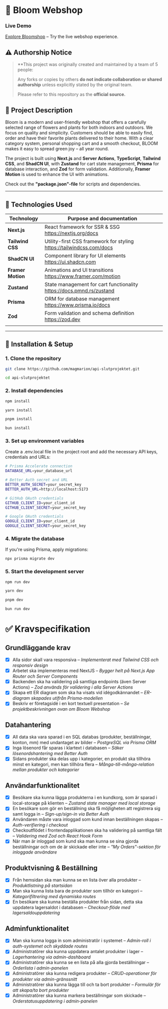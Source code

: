 # 🛒 Bloom Webshop

### Live Demo

[Explore Bloomshop](https://bloomshop.vercel.app) – Try the live webshop experience.

## ⚠️ Authorship Notice

> **This project was originally created and maintained by a team of 5 people:  
>  
> Any forks or copies by others **do not indicate collaboration or shared authorship** unless explicitly stated by the original team.  
>  
> Please refer to this repository as the **official source.**


## 📌 Project Description

Bloom is a modern and user-friendly webshop that offers a carefully selected range of flowers and plants for both indoors and outdoors. We focus on quality and simplicity. Customers should be able to easily find, order and have their favorite plants delivered to their home. With a clear category system, personal shopping cart and a smooth checkout, BLOOM makes it easy to spread green joy – all year round.

The project is built using **Next.js** and **Server Actions**, **TypeScript**, **Tailwind CSS**, and **ShadCN UI**, with **Zustand** for cart state management, **Prisma** for database interaction, and **Zod** for form validation. Additionally, **Framer Motion** is used to enhance the UI with animations.

Check out the **"package.json"-file** for scripts and dependencies.

---

## 🚀 Technologies Used

| Technology        | Purpose and documentation                                            |
| ----------------- | -------------------------------------------------------------------- |
| **Next.js**       | React framework for SSR & SSG https://nextjs.org/docs                |
| **Tailwind CSS**  | Utility-first CSS framework for styling https://tailwindcss.com/docs |
| **ShadCN UI**     | Component library for UI elements https://ui.shadcn.com              |
| **Framer Motion** | Animations and UI transitions https://www.framer.com/motion          |
| **Zustand**       | State management for cart functionality https://docs.pmnd.rs/zustand |
| **Prisma**        | ORM for database management https://www.prisma.io/docs               |
| **Zod**           | Form validation and schema definition https://zod.dev                |
|                   |

---

## 🔧 Installation & Setup

### **1. Clone the repository**

```sh
git clone https://github.com/magmarion/api-slutprojektet.git

cd api-slutprojektet
```

### **2. Install dependencies**

```bash
npm install
```

```bash
yarn install
```

```bash
pnpm install
```

```bash
bun install
```

### **3. Set up environment variables**

Create a .env.local file in the project root and add the necessary API keys, credentials and URLs:

```sh
# Prisma Accelerate connection
DATABASE_URL=your_database_url

# Better Auth secret and URL
BETTER_AUTH_SECRET=your_secret_key
BETTER_AUTH_URL=http://localhost:5173

# GitHub OAuth credentials
GITHUB_CLIENT_ID=your_client_id
GITHUB_CLIENT_SECRET=your_secret_key

# Google OAuth credentials
GOOGLE_CLIENT_ID=your_client_id
GOOGLE_CLIENT_SECRET=your_secret_key
```

### **4. Migrate the database**

If you're using Prisma, apply migrations:

```sh
npx prisma migrate dev
```

### **5. Start the development server**

```sh
npm run dev
```

```sh
yarn dev
```

```sh
pnpm dev
```

```sh
bun run dev
```

# ✅ Kravspecifikation

## Grundläggande krav

- [x] Alla sidor skall vara responsiva – _Implementerat med Tailwind CSS och responsiv design_
- [x] Arbetet ska implementeras med NextJS – _Bygger helt på Next.js App Router och Server Components_
- [x] Backenden ska ha validering på samtliga endpoints (även Server Actions) – _Zod används för validering i alla Server Actions_
- [x] Skapa ett ER diagram som ska ha visats vid idégodkännandet – _ER-diagram skapades utifrån Prisma-modellen_
- [x] Beskriv er företagsidé i en kort textuell presentation – _Se projektbeskrivningen ovan om Bloom Webshop_

## Datahantering

- [x] All data ska vara sparad i en SQL databas (produkter, beställningar, konton, mm) med undantaget av bilder – _PostgreSQL via Prisma ORM_
- [x] Inga lösenord får sparas i klartext i databasen – _Säker lösenordshantering med Better Auth_
- [x] Sidans produkter ska delas upp i kategorier, en produkt ska tillhöra minst en kategori, men kan tillhöra flera – _Många-till-många-relation mellan produkter och kategorier_

## Användarfunktionalitet

- [x] Besökare ska kunna lägga produkterna i en kundkorg, som är sparad i local-storage på klienten – _Zustand state manager med local storage_
- [x] En besökare som gör en beställning ska få möjligheten att registrera sig samt logga in – _Sign-up/sign-in via Better Auth_
- [x] Användaren måste vara inloggad som kund innan beställningen skapas – _Auth-verifiering i checkout_
- [x] Checkoutflödet i frontendapplikationen ska ha validering på samtliga fält – _Validering med Zod och React Hook Form_
- [x] När man är inloggad som kund ska man kunna se sina gjorda beställningar och om de är skickade eller inte – _"My Orders"-sektion för inloggade användare_

## Produktvisning & Beställning

- [x] Från hemsidan ska man kunna se en lista över alla produkter – _Produktlistning på startsidan_
- [x] Man ska kunna lista bara de produkter som tillhör en kategori – _Kategorifiltrering med dynamiska routes_
- [x] En besökare ska kunna beställa produkter från sidan, detta ska uppdatera lagersaldot i databasen – _Checkout-flöde med lagersaldouppdatering_

## Adminfunktionalitet

- [x] Man ska kunna logga in som administratör i systemet – _Admin-roll i auth-systemet och skyddade routes_
- [x] Administratörer ska kunna uppdatera antalet produkter i lager – _Lagerhantering via admin-dashboard_
- [x] Administratörer ska kunna se en lista på alla gjorda beställningar – _Orderlista i admin-panelen_
- [x] Administratörer ska kunna redigera produkter – _CRUD-operationer för produkter via admin-gränssnitt_
- [x] Administratörer ska kunna lägga till och ta bort produkter – _Formulär för att skapa/ta bort produkter_
- [x] Administratörer ska kunna markera beställningar som skickade – _Orderstatusuppdatering i admin-panelen_
